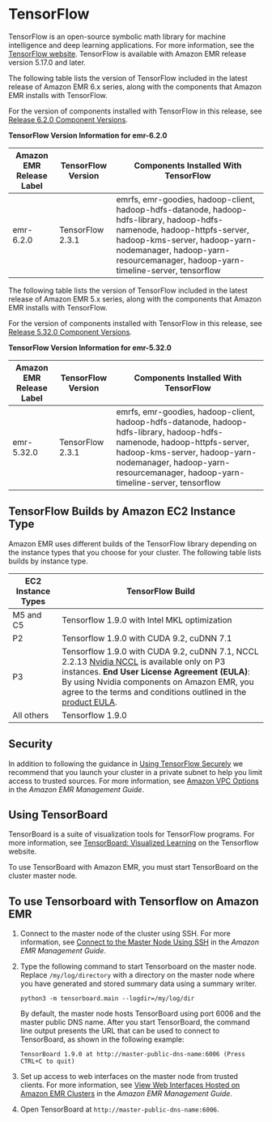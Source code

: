 # TensorFlow<a name="emr-tensorflow"></a>

TensorFlow is an open\-source symbolic math library for machine intelligence and deep learning applications\. For more information, see the [TensorFlow website](https://www.tensorflow.org/)\. TensorFlow is available with Amazon EMR release version 5\.17\.0 and later\.

The following table lists the version of TensorFlow included in the latest release of Amazon EMR 6\.x series, along with the components that Amazon EMR installs with TensorFlow\.

For the version of components installed with TensorFlow in this release, see [Release 6\.2\.0 Component Versions](emr-release-6x.md#emr-620-release)\.


**TensorFlow Version Information for emr\-6\.2\.0**  

| Amazon EMR Release Label | TensorFlow Version | Components Installed With TensorFlow | 
| --- | --- | --- | 
| emr\-6\.2\.0 | TensorFlow 2\.3\.1 | emrfs, emr\-goodies, hadoop\-client, hadoop\-hdfs\-datanode, hadoop\-hdfs\-library, hadoop\-hdfs\-namenode, hadoop\-httpfs\-server, hadoop\-kms\-server, hadoop\-yarn\-nodemanager, hadoop\-yarn\-resourcemanager, hadoop\-yarn\-timeline\-server, tensorflow | 

The following table lists the version of TensorFlow included in the latest release of Amazon EMR 5\.x series, along with the components that Amazon EMR installs with TensorFlow\.

For the version of components installed with TensorFlow in this release, see [Release 5\.32\.0 Component Versions](emr-release-5x.md#emr-5320-release)\.


**TensorFlow Version Information for emr\-5\.32\.0**  

| Amazon EMR Release Label | TensorFlow Version | Components Installed With TensorFlow | 
| --- | --- | --- | 
| emr\-5\.32\.0 | TensorFlow 2\.3\.1 | emrfs, emr\-goodies, hadoop\-client, hadoop\-hdfs\-datanode, hadoop\-hdfs\-library, hadoop\-hdfs\-namenode, hadoop\-httpfs\-server, hadoop\-kms\-server, hadoop\-yarn\-nodemanager, hadoop\-yarn\-resourcemanager, hadoop\-yarn\-timeline\-server, tensorflow | 

## TensorFlow Builds by Amazon EC2 Instance Type<a name="w77aac58c17"></a>

Amazon EMR uses different builds of the TensorFlow library depending on the instance types that you choose for your cluster\. The following table lists builds by instance type\.


| EC2 Instance Types | TensorFlow Build | 
| --- | --- | 
|  M5 and C5  |  Tensorflow 1\.9\.0 with Intel MKL optimization  | 
|  P2  |  Tensorflow 1\.9\.0 with CUDA 9\.2, cuDNN 7\.1  | 
|  P3  |  Tensorflow 1\.9\.0 with CUDA 9\.2, cuDNN 7\.1, NCCL 2\.2\.13 [Nvidia NCCL](https://developer.nvidia.com/nccl) is available only on P3 instances\. **End User License Agreement \(EULA\)**: By using Nvidia components on Amazon EMR, you agree to the terms and conditions outlined in the [product EULA](https://d7umqicpi7263.cloudfront.net/eula/product/d0199cf7-a04a-4204-be4d-dc3e2af678af/5b36dd71-7d6e-4d97-a8f7-013d3eccec70.txt)\.  | 
|  All others  |  Tensorflow 1\.9\.0  | 

## Security<a name="w77aac58c19"></a>

In addition to following the guidance in [Using TensorFlow Securely](https://github.com/tensorflow/tensorflow/blob/master/SECURITY.md) we recommend that you launch your cluster in a private subnet to help you limit access to trusted sources\. For more information, see [Amazon VPC Options](https://docs.aws.amazon.com/emr/latest/ManagementGuide/emr-clusters-in-a-vpc.html#emr-vpc-private-subnet) in the *Amazon EMR Management Guide*\.

## Using TensorBoard<a name="emr-tensorflow-tensorboard"></a>

TensorBoard is a suite of visualization tools for TensorFlow programs\. For more information, see [TensorBoard: Visualized Learning](https://www.tensorflow.org/get_started/summaries_and_tensorboard) on the Tensorflow website\.

To use TensorBoard with Amazon EMR, you must start TensorBoard on the cluster master node\.

## To use Tensorboard with Tensorflow on Amazon EMR

1. Connect to the master node of the cluster using SSH\. For more information, see [Connect to the Master Node Using SSH](https://docs.aws.amazon.com/emr/latest/ManagementGuide/emr-connect-master-node-ssh.html) in the *Amazon EMR Management Guide*\.

1. Type the following command to start Tensorboard on the master node\. Replace `/my/log/directory` with a directory on the master node where you have generated and stored summary data using a summary writer\.

   ```
   python3 -m tensorboard.main --logdir=/my/log/dir
   ```

   By default, the master node hosts TensorBoard using port 6006 and the master public DNS name\. After you start TensorBoard, the command line output presents the URL that can be used to connect to TensorBoard, as shown in the following example:

   ```
   TensorBoard 1.9.0 at http://master-public-dns-name:6006 (Press CTRL+C to quit)
   ```

1. Set up access to web interfaces on the master node from trusted clients\. For more information, see [View Web Interfaces Hosted on Amazon EMR Clusters](https://docs.aws.amazon.com/emr/latest/ManagementGuide/emr-web-interfaces.html) in the *Amazon EMR Management Guide*\.

1. Open TensorBoard at `http://master-public-dns-name:6006`\.
